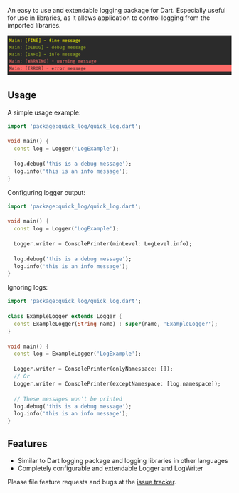 An easy to use and extendable logging package for Dart. Especially useful for use in libraries, as it allows application to control logging from the imported libraries.

![Console Printer Output](https://raw.githubusercontent.com/MohiuddinM/log/master/console.png)

## Usage

A simple usage example:

```dart
import 'package:quick_log/quick_log.dart';

void main() {
  const log = Logger('LogExample');

  log.debug('this is a debug message');
  log.info('this is an info message');
}
```

Configuring logger output:
```dart
import 'package:quick_log/quick_log.dart';

void main() {
  const log = Logger('LogExample');

  Logger.writer = ConsolePrinter(minLevel: LogLevel.info);

  log.debug('this is a debug message');
  log.info('this is an info message');
}
```

Ignoring logs:
```dart
import 'package:quick_log/quick_log.dart';

class ExampleLogger extends Logger {
  const ExampleLogger(String name) : super(name, 'ExampleLogger');
}

void main() {
  const log = ExampleLogger('LogExample');

  Logger.writer = ConsolePrinter(onlyNamespace: []);
  // Or
  Logger.writer = ConsolePrinter(exceptNamespace: [log.namespace]);

  // These messages won't be printed
  log.debug('this is a debug message');
  log.info('this is an info message');
}
```

## Features
* Similar to Dart logging package and logging libraries in other languages
* Completely configurable and extendable Logger and LogWriter

Please file feature requests and bugs at the [issue tracker][tracker].

[tracker]: https://github.com/MohiuddinM/log
